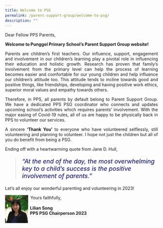 ```yaml
---
title: Welcome to PSG
permalink: /parent-support-group/welcome-to-psg/
description: ""
---
```

<p>Dear Fellow PPS Parents,</p>

<p><strong>Welcome to Punggol Primary School’s Parent Support Group website!</strong></p>

<p style="text-align:justify">Parents are children’s first teachers. Our influence, support, engagement and involvement in our children’s learning play a pivotal role in influencing their education and holistic growth. Research has proven that family’s involvement from the primary level can help the process of learning becomes easier and comfortable for our young children and help influence our children’s attitude too. This attitude tends to incline towards good and positive things, like friendships, developing and having positive work ethics, superior moral values and empathy towards others.</p>

<p style="text-align:justify">Therefore, in PPS, all parents by default belong to Parent Support Group. We have a dedicated PPS PSG coordinator who connects and updates upcoming school’s activities which requires parents’ involvement. With the major easing of Covid-19 rules, all of us are happy to be physically back in PPS to volunteer our services.</p>

<p style="text-align:justify">A sincere <strong>‘Thank You’</strong> to everyone who have volunteered selflessly, still volunteering and planning to volunteer. I hope not just the children but all of you do benefit from being a PSG.</p>

<p style="text-align:justify">Ending off with a heartwarming quote from Jane D. Hull, <blockquote style="font-size:20px; color:darkblue"><em>“At the end of the day, the most overwhelming key to a child’s success is the positive involvement of parents.”</em></blockquote></p>

<p style="text-align:justify">Let’s all enjoy our wonderful parenting and volunteering in 2023!</p>

<p><img src="/images/PSG/PSG%20Chairperson.jpeg" style="float:left; width:15%">
&nbsp;&nbsp;Yours faithfully,<br><br>
<b>&nbsp;&nbsp;Lilian Song<br>
&nbsp;&nbsp;PPS PSG Chairperson 2023</b>
</p>